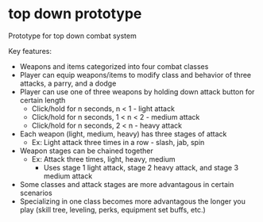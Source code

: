 # top down prototype
 Prototype for top down combat system

 Key features:
 - Weapons and items categorized into four combat classes
 - Player can equip weapons/items to modify class and behavior of three attacks, a parry, and a dodge
 - Player can use one of three weapons by holding down attack button for certain length
    - Click/hold for n seconds, n < 1 - light attack
    - Click/hold for n seconds, 1 < n < 2 - medium attack
    - Click/hold for n seconds, 2 < n - heavy attack
 - Each weapon (light, medium, heavy) has three stages of attack
    - Ex: Light attack three times in a row - slash, jab, spin
 - Weapon stages can be chained together
    - Ex: Attack three times, light, heavy, medium
       - Uses stage 1 light attack, stage 2 heavy attack, and stage 3 medium attack
 - Some classes and attack stages are more advantagous in certain scenarios
 - Specializing in one class becomes more advantagous the longer you play (skill tree, leveling, perks, equipment set buffs, etc.)
